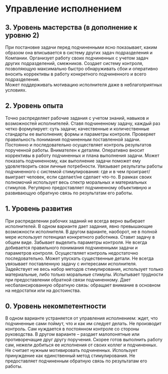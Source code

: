 # Управление исполнением

## 3. Уровень мастерства (в дополнение к уровню 2)

При постановке задачи перед подчиненными ясно показывает, каким образом она вписывается в систему других задач подразделения и Компании. Организует работу своих подчиненных с учетом задач других подразделений, смежников.
Создает систему контроля, позволяющую максимально быстро обнаруживать сбои и оперативно вносить коррективы в работу конкретного подчиненного и всего подразделения.  
Может поддерживать мотивацию исполнителя даже в неблагоприятных условиях.

## 2. Уровень опыта

Точно распределяет рабочие задания с учетом знаний, навыков и возможностей исполнителей. 
Ставя подчиненному задачу, каждый раз четко формулирует: суть задачи; качественные и количественные стандарты ее выполнения; формы и параметры контроля. 
Проверяет правильность понимания подчиненным поставленной задачи. 
Постоянно и последовательно осуществляет контроль результатов порученной работы. Внимателен к деталям. Оперативно вносит коррективы в работу подчиненных и плана выполнения задачи.
Может показать подчиненному, как выполнение задачи поможет ему удовлетворить свои личные потребности. Увязывает результаты работы подчиненного с системой стимулирования: где и в чем проиграет/выиграет человек, если сделает/не сделает что-то.
В рамках своих полномочий использует весь спектр моральных и материальных стимулов.
Регулярно предоставляет подчиненному объективную и развивающую обратную связь по результатам его работы.

## 1. Уровень развития

При распределении рабочих заданий не всегда верно выбирает исполнителей. В одном варианте дает задания, явно превышающие возможности исполнителя. В другом варианте, наоборот, не в полной мере использует потенциал конкретного работника. 
Ставит задачу в общем виде. Забывает выделить параметры контроля. Не всегда добивается правильного понимания подчиненными задачи и параметров контроля. 
Осуществляет контроль недостаточно последовательно. Может упускать существенные детали. 
Не всегда увязывает поставленную задачу с интересами исполнителя. Задействует не весь набор методов стимулирования, использует только материальные, либо только моральные стимулы. 
Испытывает трудности при предоставлении обратной связи подчиненному. Дает несбалансированную обратную связь: обращает внимание в основном на недостатки или на достоинства.

## 0. Уровень некомпетентности

В одном варианте устраняется от управления исполнением: ждет, что подчиненные сами поймут, что и как им следует делать. Не производит контроль. Сам нуждается в постоянном контроле со стороны руководства.
В другом варианте – раздает малопонятные или  противоречащие друг другу поручения. Скорее готов выполнить работу сам, нежели добиться ее исполнения от своих коллег и подчиненных.
Не считает нужным мотивировать подчиненных. Использует принуждение как единственный метод стимулирования. Не предоставляет подчиненным обратную связь по результатам его работы.
